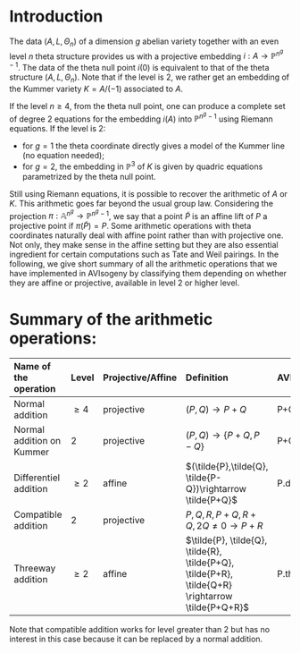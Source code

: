 # Introduction

The data $(A, L, \Theta_n)$ of a dimension $g$ abelian variety together with an even level
$n$ theta structure provides us with a projective embedding $i : A \rightarrow
\mathbb{P}^{n^g-1}$. The data of the theta null point $i(0)$ is equivalent to that of the
theta structure $(A, L, \Theta_n)$. Note that if the level is $2$, we rather get an
embedding of the Kummer variety $K=A/(-1)$ associated to $A$.

If the level $n \geq 4$, from the theta null point, one can produce a complete set of
degree $2$ equations for the embedding $i(A)$ into $\mathbb{P}^{n^g-1}$ using Riemann equations. If the level is
$2$:
- for $g=1$ the theta coordinate directly gives a model of the Kummer line (no equation
  needed);
- for $g=2$, the embedding in $\mathbb{P}^3$ of $K$ is given by quadric equations parametrized by the theta null point.

Still using Riemann equations, it is possible to recover the arithmetic of $A$ or $K$.
This arithmetic goes far beyond the usual group law. Considering the projection
$\pi : \mathbb{A}^{n^g} \rightarrow \mathbb{P}^{n^g-1}$, we say that a point $\tilde{P}$ is an
affine lift of $P$ a projective point if $\pi(\tilde{P})=P$. Some arithmetic operations
with theta coordinates naturally deal with affine point rather than with projective one.
Not only, they make sense in the affine setting but they are also essential ingredient for certain
computations such as Tate and Weil pairings. In the following, we give short summary of all the
arithmetic operations that we have implemented in AVIsogeny by classifying them depending on
whether they are affine or projective, available in level $2$ or higher level.

# Summary of the arithmetic operations:

|Name of the operation| Level|Projective/Affine|Definition|AVIsogeny method|
|:---|:---|:---|:---|:---|
|Normal addition| $\geq 4$|projective| $(P,Q) \rightarrow P +Q$ | P+Q| 
|Normal addition on Kummer| $2$ | projective| $(P,Q) \rightarrow \{P+Q, P-Q\}$ | P+Q|
|Differentiel addition| $\geq 2$ | affine| $(\tilde{P},\tilde{Q}, \tilde{P-Q})\rightarrow \tilde{P+Q}$ | P.diff_add(Q, PmQ)|
|Compatible addition| $2$ | projective | $P,Q,R, P+Q, R+Q, 2Q \ne 0  \rightarrow P+R$| | 
|Threeway addition| $\geq 2$| affine | $\tilde{P}, \tilde{Q}, \tilde{R}, \tilde{P+Q}, \tilde{P+R}, \tilde{Q+R} \rightarrow \tilde{P+Q+R}$ | P.three_way_add(Q,R,PQ,QR,PR) |

Note that compatible addition works for level greater than $2$ but has no interest in this case because 
it can be replaced by a normal addition.




